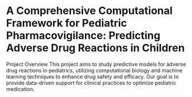 # A Comprehensive Computational Framework for Pediatric Pharmacovigilance: Predicting Adverse Drug Reactions in Children
Project Overview
This project aims to study predictive models for adverse drug reactions in pediatrics, utilizing computational biology and machine learning techniques to enhance drug safety and efficacy. Our goal is to provide data-driven support for clinical practices to optimize pediatric medication.
